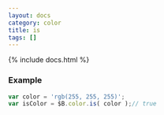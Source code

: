 ```yaml
---
layout: docs
category: color
title: is
tags: []
---
```


{% include docs.html %}

### Example
```js
var color = 'rgb(255, 255, 255)';
var isColor = $B.color.is( color );// true
```